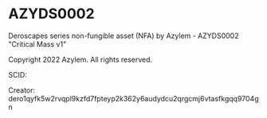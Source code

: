 # AZYDS0002
Deroscapes series non-fungible asset (NFA) by Azylem - AZYDS0002 "Critical Mass v1"

Copyright 2022 Azylem. All rights reserved.

SCID: 

Creator: dero1qyfk5w2rvqpl9kzfd7fpteyp2k362y6audydcu2qrgcmj6vtasfkgqq9704gn
